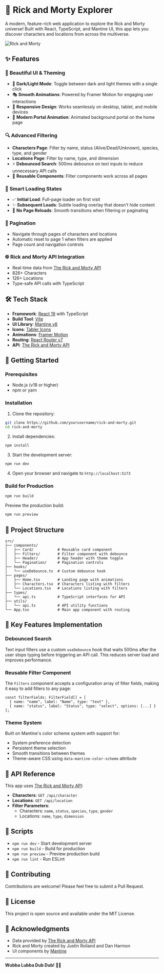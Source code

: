# 🌌 Rick and Morty Explorer

A modern, feature-rich web application to explore the Rick and Morty universe! Built with React, TypeScript, and Mantine UI, this app lets you discover characters and locations from across the multiverse.

![Rick and Morty](https://rickandmortyapi.com/api/character/avatar/1.jpeg)

## ✨ Features

### 🎨 **Beautiful UI & Theming**

- 🌙 **Dark/Light Mode**: Toggle between dark and light themes with a single click
- 🎭 **Smooth Animations**: Powered by Framer Motion for engaging user interactions
- 📱 **Responsive Design**: Works seamlessly on desktop, tablet, and mobile devices
- 🚀 **Modern Portal Animation**: Animated background portal on the home page

### 🔍 **Advanced Filtering**

- **Characters Page**: Filter by name, status (Alive/Dead/Unknown), species, type, and gender
- **Locations Page**: Filter by name, type, and dimension
- ⚡ **Debounced Search**: 500ms debounce on text inputs to reduce unnecessary API calls
- 🔄 **Reusable Components**: Filter components work across all pages

### 🎯 **Smart Loading States**

- ✅ **Initial Load**: Full-page loader on first visit
- ✨ **Subsequent Loads**: Subtle loading overlay that doesn't hide content
- 🎨 **No Page Reloads**: Smooth transitions when filtering or paginating

### 📄 **Pagination**

- Navigate through pages of characters and locations
- Automatic reset to page 1 when filters are applied
- Page count and navigation controls

### 🌐 **Rick and Morty API Integration**

- Real-time data from [The Rick and Morty API](https://rickandmortyapi.com)
- 826+ Characters
- 126+ Locations
- Type-safe API calls with TypeScript

## 🛠️ Tech Stack

- **Framework**: [React 19](https://react.dev/) with TypeScript
- **Build Tool**: [Vite](https://vitejs.dev/)
- **UI Library**: [Mantine v8](https://mantine.dev/)
- **Icons**: [Tabler Icons](https://tabler-icons.io/)
- **Animations**: [Framer Motion](https://www.framer.com/motion/)
- **Routing**: [React Router v7](https://reactrouter.com/)
- **API**: [The Rick and Morty API](https://rickandmortyapi.com/documentation)

## 🚀 Getting Started

### Prerequisites

- Node.js (v18 or higher)
- npm or yarn

### Installation

1. Clone the repository:

```bash
git clone https://github.com/yourusername/rick-and-morty.git
cd rick-and-morty
```

2. Install dependencies:

```bash
npm install
```

3. Start the development server:

```bash
npm run dev
```

4. Open your browser and navigate to `http://localhost:5173`

### Build for Production

```bash
npm run build
```

Preview the production build:

```bash
npm run preview
```

## 📁 Project Structure

```
src/
├── components/
│   ├── Card/           # Reusable card component
│   ├── Filters/        # Filter component with debounce
│   ├── Header/         # App header with theme toggle
│   └── Pagination/     # Pagination controls
├── hooks/
│   └── useDebounce.ts  # Custom debounce hook
├── pages/
│   ├── Home.tsx        # Landing page with animations
│   ├── Characters.tsx  # Characters listing with filters
│   └── Locations.tsx   # Locations listing with filters
├── types/
│   └── api.ts          # TypeScript interfaces for API
├── utils/
│   └── api.ts          # API utility functions
└── App.tsx             # Main app component with routing
```

## 🎯 Key Features Implementation

### Debounced Search

Text input filters use a custom `useDebounce` hook that waits 500ms after the user stops typing before triggering an API call. This reduces server load and improves performance.

### Reusable Filter Component

The `Filters` component accepts a configuration array of filter fields, making it easy to add filters to any page:

```tsx
const filterFields: FilterField[] = [
  { name: "name", label: "Name", type: "text" },
  { name: "status", label: "Status", type: "select", options: [...] }
];
```

### Theme System

Built on Mantine's color scheme system with support for:

- System preference detection
- Persistent theme selection
- Smooth transitions between themes
- Theme-aware CSS using `data-mantine-color-scheme` attribute

## 🔗 API Reference

This app uses [The Rick and Morty API](https://rickandmortyapi.com/documentation):

- **Characters**: `GET /api/character`
- **Locations**: `GET /api/location`
- **Filter Parameters**:
  - Characters: `name`, `status`, `species`, `type`, `gender`
  - Locations: `name`, `type`, `dimension`

## 📝 Scripts

- `npm run dev` - Start development server
- `npm run build` - Build for production
- `npm run preview` - Preview production build
- `npm run lint` - Run ESLint

## 🤝 Contributing

Contributions are welcome! Please feel free to submit a Pull Request.

## 📄 License

This project is open source and available under the MIT License.

## 🙏 Acknowledgments

- Data provided by [The Rick and Morty API](https://rickandmortyapi.com)
- Rick and Morty created by Justin Roiland and Dan Harmon
- UI components by [Mantine](https://mantine.dev)

---

**Wubba Lubba Dub Dub!** 🚀✨
